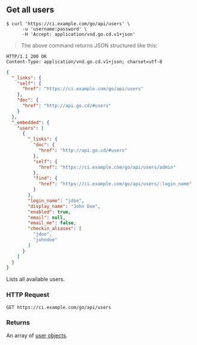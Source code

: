 ## Get all users

```shell
$ curl 'https://ci.example.com/go/api/users' \
      -u 'username:password' \
      -H 'Accept: application/vnd.go.cd.v1+json'
```

> The above command returns JSON structured like this:

```http
HTTP/1.1 200 OK
Content-Type: application/vnd.go.cd.v1+json; charset=utf-8
```

```json
{
  "_links": {
    "self": {
      "href": "https://ci.example.com/go/api/users"
    },
    "doc": {
      "href": "http://api.go.cd/#users"
    }
  },
  "_embedded": {
    "users": [
      {
        "_links": {
          "doc": {
            "href": "http://api.go.cd/#users"
          },
          "self": {
            "href": "https://ci.example.com/go/api/users/admin"
          },
          "find": {
            "href": "https://ci.example.com/go/api/users/:login_name"
          }
        },
        "login_name": "jdoe",
        "display_name": "John Doe",
        "enabled": true,
        "email": null,
        "email_me": false,
        "checkin_aliases": [
          "jdoe",
          "johndoe"
        ]
      }
    ]
  }
}
```

Lists all available users.

### HTTP Request

`GET https://ci.example.com/go/api/users`

### Returns

An array of [user objects](#the-user-object).
